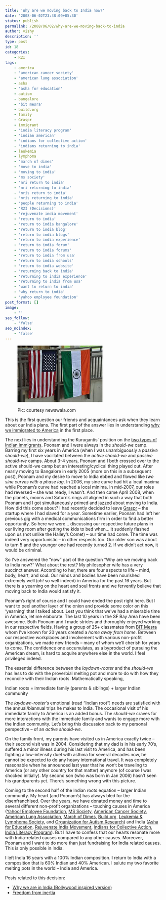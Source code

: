 ```yaml
---
title: 'Why are we moving back to India now?'
date: '2008-06-02T23:38:09+05:30'
status: publish
permalink: /2008/06/02/why-are-we-moving-back-to-india
author: vishy
description: ''
type: post
id: 18
categories: 
    - R2I
tags:
    - america
    - 'american cancer society'
    - 'american lung association'
    - asha
    - 'asha for education'
    - autism
    - bangalore
    - 'bit mesra'
    - build.org
    - family
    - Graspr
    - immigrant
    - 'india literacy program'
    - 'indian american'
    - 'indians for collective action'
    - 'indians returning to india'
    - leukemia
    - lymphoma
    - 'march of dimes'
    - 'move to india'
    - 'moving to india'
    - 'ms society'
    - 'nri return to india'
    - 'nri returning to india'
    - 'nris return to india'
    - 'nris returning to india'
    - 'people returning to india'
    - 'R2I (Decisions)'
    - 'rejuvenate india movement'
    - 'return to india'
    - 'return to india bangalore'
    - 'return to india blog'
    - 'return to india blogs'
    - 'return to india experience'
    - 'return to india forum'
    - 'return to india forums'
    - 'return to india from usa'
    - 'return to india schools'
    - 'return to india website'
    - 'returning back to india'
    - 'returning to india experience'
    - 'returning to india from usa'
    - 'want to return to india'
    - 'why return to india'
    - 'yahoo employee foundation'
post_format: []
image:
    - ''
seo_follow:
    - 'false'
seo_noindex:
    - 'false'
---
```

<figure aria-describedby="caption-attachment-1484" class="wp-caption alignleft" id="attachment_1484" style="width: 275px">

[![](../../../../uploads/2008/06/us_india_flags_newswala_com.jpg "us_india_flags_newswala_com")](http://www.ulaar.com/wp-content/uploads/2008/06/us_india_flags_newswala_com.jpg)<figcaption class="wp-caption-text" id="caption-attachment-1484">Pic: courtesy newswala.com</figcaption></figure>

This is the first question our friends and acquaintances ask when they learn about our India plans. The first part of the answer lies in understanding [why we immigrated to America](http://ulaar.wordpress.com/2008/06/04/why-did-the-kurugantis-immigrate-to-america/) in the first place.

The next lies in understanding the Kurugantis’ position on the [two types of Indian immigrants](http://ulaar.wordpress.com/2008/06/04/the-two-types-of-indian-immigrants/). Poonam and I were always in the *should-we* camp. Barring my first six years in America (when I was unambiguously a *passive should-we*), I have vacillated between the *active should-we* and *passive should-we* camps. About 3-4 years, Poonam and I both crossed over to the active should-we camp but an interesting/cyclical thing played out. After nearly moving to Bangalore in early 2005 (more on this in a subsequent post), Poonam and my desire to move to India ebbed and flowed like *two sine curves with a phase lag*. In 2006, my sine curve had hit a local maxima while Poonam’s curve had reached a local minima. In mid-2007, our roles had reversed – she was ready, I wasn’t. And then came April 2008, when the planets, moons and Saturn’s rings all aligned in such a way that both Poonam and I got simultaneously primed and jazzed about moving to India. How did this come about? I had recently decided to leave [Graspr](http://www.graspr.com) – the startup where I had slaved for a year. Sometime earlier, Poonam had left her previous gig with a medical communications firm in order to find a better opportunity. So here we were… discussing our respective future plans in our living room after getting the kids to bed when… it suddenly flashed upon us (not unlike the Halley’s Comet) – our time had come. The time was indeed very opportunistic – in other respects too. Our older son was about to turn 5 and the younger one had recently turned 2. If we didn’t act now, it would be criminal.

So I’ve answered the “now” part of the question “Why are we moving back to India now?” What about the rest? My philosopher wife has a very succinct answer. According to her, there are four aspects to life – mind, body, heart, and soul. Our minds and bodies have been nourished extremely well (oh! so well indeed) in America for the past 16 years. But there is a yearning on the heart and soul fronts and we fervently believe that moving back to India would satisfy it.

Poonam’s right of course and I could have ended the post right here. But I want to peel another layer of the onion and provide some color on this ‘yearning’ that I talked about. Lest you think that we’ve had a miserable time in America, let me elaborate. The last 10 years in the SF Bay Area have been awesome. Both Poonam and I made strides and thoroughly enjoyed working in our respective fields. Having a group of 25+ classmates from [BIT Mesra](http://www.bitmesra.ac.in/) whom I’ve known for 20 years created a *home away from home*. Between our respective workplaces and involvement with various non-profit organizations, we made new friends – many of whom we’ll cherish for years to come. The confidence one accumulates, as a byproduct of pursuing the American dream, is hard to acquire anywhere else in the world. I feel privileged indeed.

The essential difference between the *laydown-rooter* and the *should-we* has less to do with the proverbial melting pot and more to do with how they reconcile with their Indian roots. Mathematically speaking,

Indian roots = immediate family (parents &amp; siblings) + larger Indian community

The *laydown-rooter*‘s emotional (read “Indian root”) needs are satisfied with the annual/biannual trips he makes to India. The occasional visit of his immediate family to America is an added bonus. The *should-we* craves for more interactions with the immediate family and wants to engage more with the Indian community. Let’s bring this discussion back to my personal perspective – of an *active should-we*.

On the family front, my parents have visited us in America exactly twice – their second visit was in 2004. Considering that my dad is in his early 70’s, suffered a minor illness during his last visit to America, and has been fighting a low-intensity duel with asthma for several decades now, he cannot be expected to do any heavy international travel. It was completely reasonable when he announced last year that he won’t be traveling to America (or any other country for that matter) anymore (of course I was shocked initially). My second son (who was born in Jan 2006) hasn’t seen his grandparents yet. There’s something wrong with this picture.

Coming to the second half of the Indian roots equation – larger Indian community. My heart (and Poonam’s) has always bled for the disenfranchised. Over the years, we have donated money and time to several different non-profit organizations – touching causes in America ([Yahoo! Employee Foundation](http://forgood.yahoo.com/social_responsibility/employee_volunteerism.html), [MS Society](http://www.nationalmssociety.org), [American Cancer Society](http://www.cancer.org), [American Lung Association](http://www.lungusa.org), [March of Dimes](http://www.marchofdimes.com), [Build.org](http://build.org), [Leukemia &amp; Lymphoma Society](http://www.leukemia-lymphoma.org), and [Organization for Autism Research](http://www.researchautism.org)) and India ([Asha for Education](https://www.ashanet.org/), [Rejuvenate India Movement](http://www.india-movement.org/national/index.htm), [Indians for Collective Action](http://www.icaonline.org/), [India Literacy Program](http://www.ilpnet.org/)). But I have to confess that our hearts resonate more with India-related causes compared to any other causes. Moreover, Poonam and I want to do more than just fundraising for India related causes. This is only possible in India.

I left India 16 years with a 100% Indian composition. I return to India with a composition that is 60% Indian and 40% American. I salute my two favorite melting pots in the world – India and America.

Posts related to this decision:

- [Why we are in India (Bollywood inspired version)](http://www.ulaar.com/2010/04/11/why-we-are-in-india-bollywood-inspired-version/)
- [Freedom from inertia](http://www.ulaar.com/2010/08/15/freedom-from-inertia/)